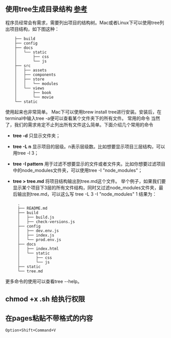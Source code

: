 ##  使用tree生成目录结构 [参考](https://blog.csdn.net/qq673318522/article/details/53713903)

程序员经常会有需求，需要列出项目的结构树。Mac或者Linux下可以使用tree列出项目结构，如下图这种：

        ├── build
        ├── config
        ├── docs
        │   └── static
        │       ├── css
        │       └── js
        ├── src
        │   ├── assets
        │   ├── components
        │   ├── store
        │   │   └── modules
        │   └── views
        │       ├── book
        │       └── movie
        └── static
使用起来也非常简单。
Mac下可以使用brew install tree进行安装。安装后，在terminal中输入tree -a便可以查看某个文件夹下的所有文件。
常用的命令
当然了，我们的需求肯定不止列出所有文件这么简单。下面介绍几个常用的命令
* __tree -d__ 只显示文件夹；
* __tree -L n__ 显示项目的层级。n表示层级数。比如想要显示项目三层结构，可以用tree -l 3；
* __tree -I pattern__ 用于过滤不想要显示的文件或者文件夹。比如你想要过滤项目中的node_modules文件夹，可以使用tree -I "node_modules"；
* __tree > tree.md__ 将项目结构输出到tree.md这个文件。
举个例子，如果我们要显示某个项目下3层的所有文件结构，同时又过滤node_modules文件夹，最后输出到tree.md，可以这么写
tree -L 3 -I "node_modules"
1
结果为：

        .
        ├── README.md
        ├── build
        │   ├── build.js
        │   ├── check-versions.js
        ├── config
        │   ├── dev.env.js
        │   ├── index.js
        │   └── prod.env.js
        ├── docs
        │   ├── index.html
        │   └── static
        │       ├── css
        │       └── js
        ├── static
        └── tree.md
更多命令的使用可以查看tree --help。

## chmod +x  .sh 给执行权限

## 在pages粘贴不带格式的内容
`Option+Shift+Command+V`

